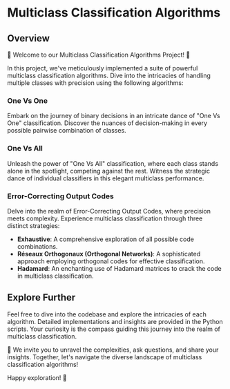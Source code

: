 # Multiclass Classification Algorithms

## Overview
🌟 Welcome to our Multiclass Classification Algorithms Project! 🌟

In this project, we've meticulously implemented a suite of powerful multiclass classification algorithms. Dive into the intricacies of handling multiple classes with precision using the following algorithms:

### One Vs One
Embark on the journey of binary decisions in an intricate dance of "One Vs One" classification. Discover the nuances of decision-making in every possible pairwise combination of classes.

### One Vs All
Unleash the power of "One Vs All" classification, where each class stands alone in the spotlight, competing against the rest. Witness the strategic dance of individual classifiers in this elegant multiclass performance.

### Error-Correcting Output Codes
Delve into the realm of Error-Correcting Output Codes, where precision meets complexity. Experience multiclass classification through three distinct strategies:
- **Exhaustive**: A comprehensive exploration of all possible code combinations.
- **Réseaux Orthogonaux (Orthogonal Networks)**: A sophisticated approach employing orthogonal codes for effective classification.
- **Hadamard**: An enchanting use of Hadamard matrices to crack the code in multiclass classification.

## Explore Further
Feel free to dive into the codebase and explore the intricacies of each algorithm. Detailed implementations and insights are provided in the Python scripts. Your curiosity is the compass guiding this journey into the realm of multiclass classification.

🌟 We invite you to unravel the complexities, ask questions, and share your insights. Together, let's navigate the diverse landscape of multiclass classification algorithms!

Happy exploration! 🌟
